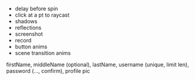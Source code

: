 - delay before spin
- click at a pt to raycast
- shadows
- reflections
- screenshot
- record
- button anims
- scene transition anims

firstName, middleName (optional), lastName, username (unique, limit len), password (..., confirm), profile pic